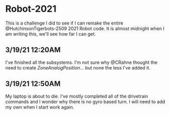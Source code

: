 # Robot-2021
This is a challenge I did to see if I can remake the entire @HutchinsonTigerbots-2509 2021 Robot code. It is almost midnight when I am writing this, we'll see how far I can get.

## 3/19/21 12:20AM
I've finished all the subsystems. I'm not sure why @CRahne thought the need to create _ZoneAnalogPosition_... but none the less I've added it.

## 3/19/21 12:50AM 
My laptop is about to die. I've mostly completed all of the drivetrain commands and I wonder why there is no gyro based turn. I will need to add my own when I start work again.